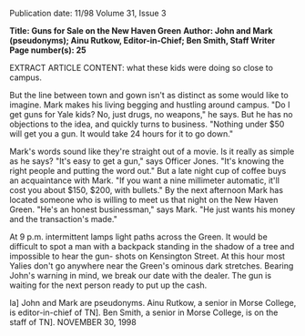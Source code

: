 Publication date: 11/98
Volume 31, Issue 3

**Title: Guns for Sale on the New Haven Green**
**Author: John and Mark (pseudonyms); Ainu Rutkow, Editor-in-Chief; Ben Smith, Staff Writer**
**Page number(s): 25**

EXTRACT ARTICLE CONTENT:
what these kids were doing so close to campus.

But the line between town and gown isn't
as distinct as some would like to imagine.
Mark makes his living begging and hustling
around campus. "Do I get guns for Yale kids?
No, just drugs, no weapons," he says. But he
has no objections to the idea, and quickly
turns to business. "Nothing under $50 will
get you a gun. It would take 24 hours for it to
go down."

Mark's words sound like they're straight
out of a movie. Is it really as simple as he says?
"It's easy to get a gun," says Officer Jones. "It's
knowing the right people and putting the
word out." But a late night cup of coffee buys
an acquaintance with Mark. "If you want a
nine millimeter automatic, it'll cost you about
$150, $200, with bullets." By the next afternoon Mark has located someone who is willing to meet us that night on the New Haven
Green. "He's an honest businessman," says
Mark. "He just wants his money and the
transaction's made."

At 9 p.m. intermittent lamps light paths
across the Green. It would be difficult to spot
a man with a backpack standing in the shadow of a tree and impossible to hear the gun-
shots on Kensington Street. At this hour most
Yalies don't go anywhere near the Green's ominous dark stretches. Bearing John's warning in
mind, we break our date with the dealer. The
gun is waiting for the next person ready to put
up the cash.

Ia]
John and Mark are pseudonyms.
Ainu Rutkow, a senior in Morse College, is
editor-in-chief of TN]. Ben Smith, a senior in
Morse College, is on the staff of TN].
NOVEMBER 30, 1998